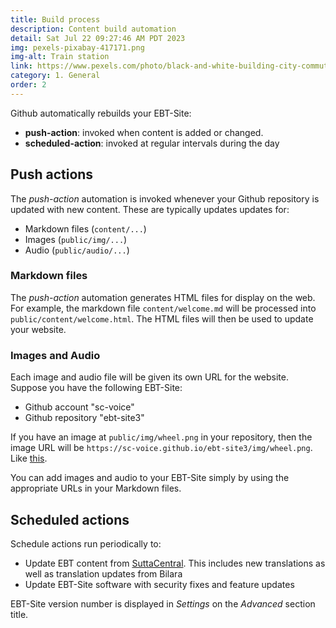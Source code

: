 ```yaml
---
title: Build process
description: Content build automation
detail: Sat Jul 22 09:27:46 AM PDT 2023
img: pexels-pixabay-417171.png
img-alt: Train station
link: https://www.pexels.com/photo/black-and-white-building-city-commuter-417171/
category: 1. General
order: 2
---
```


Github automatically rebuilds your EBT-Site:

* **push-action**: invoked when content is added or changed.
* **scheduled-action**: invoked at regular intervals during the day

## Push actions

The *push-action* automation is invoked whenever your Github repository is updated
with new content. These are typically updates updates for:

* Markdown files (```content/...```)
* Images (```public/img/...```)
* Audio (```public/audio/...```)

### Markdown files
The *push-action* automation generates HTML files for display on the web.
For example, the markdown file ```content/welcome.md``` will be
processed into ```public/content/welcome.html```.
The HTML files will then be used to update your website.

### Images and Audio
Each image and audio file will be given its own URL for the website.
Suppose you have the following EBT-Site:

* Github account "sc-voice"
* Github repository "ebt-site3"

If you have an image at ```public/img/wheel.png``` in your repository, then
the image URL will be ```https://sc-voice.github.io/ebt-site3/img/wheel.png```.
Like [this](https://sc-voice.github.io/ebt-site3/img/wheel.png).

You can add images and audio to your EBT-Site simply by using the appropriate
URLs in your Markdown files.

## Scheduled actions

Schedule actions run periodically to:

* Update EBT content from [SuttaCentral](https://suttacentral.net). This includes new translations as well as translation updates from Bilara
* Update EBT-Site software with security fixes and feature updates

EBT-Site version number is displayed in *Settings* on the *Advanced* section title.
